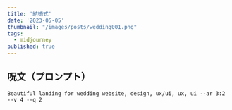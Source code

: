 ```yaml
---
title: '結婚式'
date: '2023-05-05'
thumbnail: "/images/posts/wedding001.png"
tags:
  - midjourney
published: true
---
```


## 呪文（プロンプト）
```
Beautiful landing for wedding website, design, ux/ui, ux, ui --ar 3:2 --v 4 --q 2
```